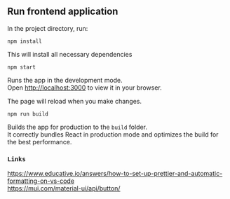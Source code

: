 ## Run frontend application

In the project directory, run:

`npm install`

This will install all necessary dependencies

`npm start`

Runs the app in the development mode.\
Open [http://localhost:3000](http://localhost:3000) to view it in your browser.

The page will reload when you make changes.

`npm run build`

Builds the app for production to the `build` folder.\
It correctly bundles React in production mode and optimizes the build for the best performance.

### `Links`

https://www.educative.io/answers/how-to-set-up-prettier-and-automatic-formatting-on-vs-code \
https://mui.com/material-ui/api/button/
